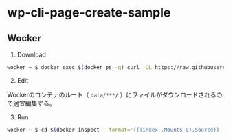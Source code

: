 # wp-cli-page-create-sample

## Wocker

1. Download

```sh
wocker ~ $ docker exec $(docker ps -q) curl -OL https://raw.githubusercontent.com/esnetk6/wp-cli-page-create-sample/master/page.sh
```

2. Edit

Wockerのコンテナのルート（ `data/***/` ）にファイルがダウンロードされるので適宜編集する。

3. Run

```sh
wocker ~ $ cd $(docker inspect --format='{{(index .Mounts 0).Source}}' $(docker ps -q)) && bash page.sh
```
